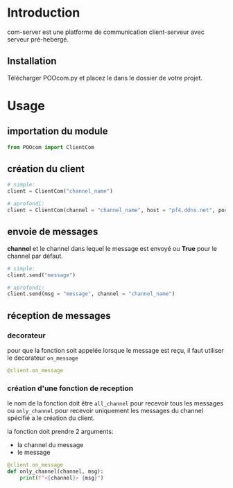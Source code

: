 # Introduction

com-server est une platforme de communication client-serveur avec serveur pré-hebergé.

## Installation

Télécharger POOcom.py et placez le dans le dossier de votre projet.

# Usage

## importation du module
```py
from POOcom import ClientCom
```

## création du client
```py
# simple:
client = ClientCom("channel_name")

# aprofondi:
client = ClientCom(channel = "channel_name", host = "pf4.ddns.net", port = 63535)
```


## envoie de messages

**channel** et le channel dans lequel le message est envoyé ou **True** pour le channel par défaut.
```py
# simple:
client.send("message")

# aprofondi:
client.send(msg = "message", channel = "channel_name")
```

## réception de messages

### decorateur
pour que la fonction soit appelée lorsque le message est reçu, il faut utiliser le decorateur `on_message`
```py
@client.on_message
```

### création d'une fonction de reception
le nom de la fonction doit être `all_channel` pour recevoir tous les messages ou `only_channel` pour recevoir uniquement les messages du channel spécifié a le création du client.

la fonction doit prendre 2 arguments:
- la channel du message
- le message

```py
@client.on_message
def only_channel(channel, msg):
    print(f"<{channel}> {msg}")
```